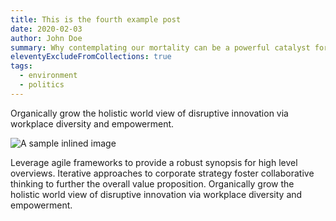 ```yaml
---
title: This is the fourth example post
date: 2020-02-03
author: John Doe
summary: Why contemplating our mortality can be a powerful catalyst for change
eleventyExcludeFromCollections: true
tags:
  - environment
  - politics
---
```

Organically grow the holistic world view of disruptive innovation via workplace diversity and empowerment.

![A sample inlined image](https://source.unsplash.com/random/600x400)

Leverage agile frameworks to provide a robust synopsis for high level overviews. Iterative approaches to corporate strategy foster collaborative thinking to further the overall value proposition. Organically grow the holistic world view of disruptive innovation via workplace diversity and empowerment.
